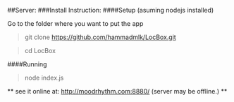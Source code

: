 ##Server:
###Install Instruction:
####Setup (asuming nodejs installed)

Go to the folder where you want to put the app
> git clone https://github.com/hammadmlk/LocBox.git

> cd LocBox

####Running
> node index.js

** see it online at: http://moodrhythm.com:8880/ (server may be offline.) **


